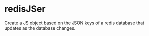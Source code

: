 # redisJSer
Create a JS object based on the JSON keys of a redis database that updates as the database changes.
